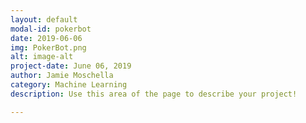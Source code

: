 ```yaml
---
layout: default
modal-id: pokerbot
date: 2019-06-06
img: PokerBot.png
alt: image-alt
project-date: June 06, 2019
author: Jamie Moschella
category: Machine Learning
description: Use this area of the page to describe your project!

---
```

